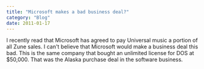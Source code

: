 ```yaml
---
title: "Microsoft makes a bad business deal?"
category: "Blog"
date: 2011-01-17
---
```



I recently read that Microsoft has agreed to pay Universal music a portion of all Zune sales. I can't believe that Microsoft would make a business deal this bad. This is the same company that bought an unlimited license for DOS at $50,000\. That was the Alaska purchase deal in the software business.
